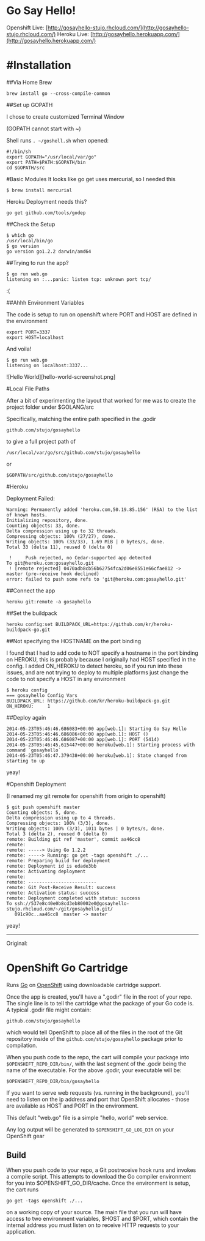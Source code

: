 Go Say Hello!
==============
Openshift Live: [http://gosayhello-stujo.rhcloud.com/](http://gosayhello-stujo.rhcloud.com/)
Heroku Live: [http://gosayhello.herokuapp.com/](http://gosayhello.herokuapp.com/)


#Installation
==============

##Via Home Brew

    brew install go --cross-compile-common

##Set up GOPATH

I chose to create customized Terminal Window

(GOPATH cannot start with ~)

Shell runs ```. ~/goshell.sh``` when opened:

    #!/bin/sh
    export GOPATH="/usr/local/var/go"
    export PATH=$PATH:$GOPATH/bin
    cd $GOPATH/src

#Basic Modules
It looks like go get uses mercurial, so I needed this

    $ brew install mercurial

Heroku Deployment needs this?

    go get github.com/tools/godep

##Check the Setup

    $ which go
    /usr/local/bin/go
    $ go version
    go version go1.2.2 darwin/amd64


##Trying to run the app?

    $ go run web.go
    listening on :...panic: listen tcp: unknown port tcp/

:(

##Ahhh Environment Variables

The code is setup to run on openshift where PORT and HOST are defined in the environment

    export PORT=3337
    export HOST=localhost

And voila!

    $ go run web.go 
    listening on localhost:3337...

![Hello World][hello-world-screenshot.png]

#Local File Paths

After a bit of experimenting the layout that worked for me was to create the project folder
under $GOLANG/src

Specifically, matching the entire path specified in the .godir

```github.com/stujo/gosayhello```

to give a full project path of

```/usr/local/var/go/src/github.com/stujo/gosayhello```

or

```$GOPATH/src/github.com/stujo/gosayhello```


#Heroku

Deployment Failed:

    Warning: Permanently added 'heroku.com,50.19.85.156' (RSA) to the list of known hosts.
    Initializing repository, done.
    Counting objects: 33, done.
    Delta compression using up to 32 threads.
    Compressing objects: 100% (27/27), done.
    Writing objects: 100% (33/33), 1.69 MiB | 0 bytes/s, done.
    Total 33 (delta 11), reused 0 (delta 0)

     !     Push rejected, no Cedar-supported app detected
    To git@heroku.com:gosayhello.git
     ! [remote rejected] 0470adb8cb56b62754fca2d06e8551e66cfae812 -> master (pre-receive hook declined)
    error: failed to push some refs to 'git@heroku.com:gosayhello.git'


##Connect the app

    heroku git:remote -a gosayhello

##Set the buildpack

    heroku config:set BUILDPACK_URL=https://github.com/kr/heroku-buildpack-go.git

##Not specifying the HOSTNAME on the port binding

I found that I had to add code to NOT specify a hostname in the port binding on HEROKU,
this is probably because I originally had HOST specified in the config. I added ON_HEROKU
to detect heroku, so if you run into these issues, and are not trying to deploy to
multiple platforms just change the code to not specify a HOST in any environment

    $ heroku config
    === gosayhello Config Vars
    BUILDPACK_URL: https://github.com/kr/heroku-buildpack-go.git
    ON_HEROKU:     1

##Deploy again

    2014-05-23T05:46:46.686083+00:00 app[web.1]: Starting Go Say Hello
    2014-05-23T05:46:46.686086+00:00 app[web.1]: HOST ()
    2014-05-23T05:46:46.686087+00:00 app[web.1]: PORT (5414)
    2014-05-23T05:46:45.615447+00:00 heroku[web.1]: Starting process with command `gosayhello`
    2014-05-23T05:46:47.379438+00:00 heroku[web.1]: State changed from starting to up

yeay!


#Openshift Deployment

(I renamed my git remote for openshift from origin to openshift)


    $ git push openshift master
    Counting objects: 5, done.
    Delta compression using up to 4 threads.
    Compressing objects: 100% (3/3), done.
    Writing objects: 100% (3/3), 1011 bytes | 0 bytes/s, done.
    Total 3 (delta 2), reused 0 (delta 0)
    remote: Building git ref 'master', commit aa46cc8
    remote:
    remote: -----> Using Go 1.2.2
    remote: -----> Running: go get -tags openshift ./...
    remote: Preparing build for deployment
    remote: Deployment id is edade3bb
    remote: Activating deployment
    remote:
    remote: -------------------------
    remote: Git Post-Receive Result: success
    remote: Activation status: success
    remote: Deployment completed with status: success
    To ssh://537e8c40e0b8cd3eb80002e0@gosayhello-stujo.rhcloud.com/~/git/gosayhello.git/
       091c90c..aa46cc8  master -> master

yeay!




------------------------


Original:

OpenShift Go Cartridge
======================

Runs [Go](http://golang.org) on [OpenShift](https://openshift.redhat.com/app/login) using downloadable cartridge support. 

Once the app is created, you'll have a ".godir" file in the root of your repo. The single line is to tell the cartridge what the package of your Go code is.  A typical .godir file might contain:

    github.com/stujo/gosayhello

which would tell OpenShift to place all of the files in the root of the Git repository inside of the <code>github.com/stujo/gosayhello</code> package prior to compilation.

When you push code to the repo, the cart will compile your package into <code>$OPENSHIFT_REPO_DIR/bin/</code>, with the last segment of the .godir being the name of the executable.  For the above .godir, your executable will be:

    $OPENSHIFT_REPO_DIR/bin/gosayhello

If you want to serve web requests (vs. running in the background), you'll need to listen on the ip address and port that OpenShift allocates - those are available as HOST and PORT in the environment.

This default "web.go" file is a simple "hello, world" web service. 

Any log output will be generated to <code>$OPENSHIFT_GO_LOG_DIR</code> on your OpenShift gear


Build
-----

When you push code to your repo, a Git postreceive hook runs and invokes a compile script.  This attempts to download the Go compiler environment for you into $OPENSHIFT_GO_DIR/cache.  Once the environment is setup, the cart runs

    go get -tags openshift ./...

on a working copy of your source. 
The main file that you run will have access to two environment variables, $HOST and $PORT, which contain the internal address you must listen on to receive HTTP requests to your application.

